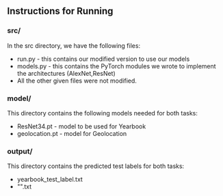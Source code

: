 ## Instructions for Running

### src/
In the src directory, we have the following files:
- run.py - this contains our modified version to use our models
- models.py - this contains the PyTorch modules we wrote to implement the architectures (AlexNet,ResNet)
- All the other given files were not modified.

### model/
This directory contains the following models needed for both tasks:
- ResNet34.pt - model to be used for Yearbook
- geolocation.pt - model for Geolocation

### output/
This directory contains the predicted test labels for both tasks:
- yearbook_test_label.txt
- "".txt
